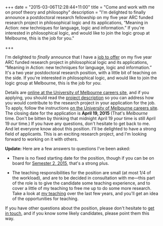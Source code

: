 +++
date = "2015-03-06T12:28:44+11:00"
title = "Come and work with me on proof theory and philosophy"
description = "I'm delighted to finally announce a postdoctoral research fellowship on my five year ARC funded research project in philosophical logic and its applications, &ldquo;Meaning in Action: new techniques for language, logic and information.&rdquo; If you're interested in philosophical logic, and would like to join the logic group at Melbourne, this is the job for you." 

+++

I'm delighted to *finally* announce that I have a [job to offer](http://jobs.unimelb.edu.au/caw/en/job/885576/postdoctoral-fellow-philosophy) on my five year ARC funded research project in philosophical logic and its applications, &ldquo;Meaning in Action: new techniques for language, logic and information.&rdquo; It's a two year postdoctoral research position, with a little bit of teaching on the side. If you're interested in philosophical logic, and would like to join the logic group at Melbourne, this is the job for *you*.

<!--more--> 

Details are [online at the University of Melbourne careers site](http://jobs.unimelb.edu.au/caw/en/job/885576/postdoctoral-fellow-philosophy), and if you  applying, you should read the [project description](/misc/DP150103801_app.pdf) so you can address how you would contribute to the research project in your application for the job. To apply, follow the instructions [on the University of Melbourne careers site](http://jobs.unimelb.edu.au/caw/en/job/885576/postdoctoral-fellow-philosophy). The closing date for the application is **April 19, 2015** (That's *Melbourne* time. Don't be bitten by thinking that midnight April 19 *your* time is still April 19 *our* time.) If you have any questions, don't hesitate to get back to me. And let everyone know about this position. I'll be delighted to have a strong field of applicants. This is an exciting research project, and I'm looking forward to working on it with others.  

**Update:** Here are a few answers to questions I&rsquo;ve been asked:

* There is no fixed starting date for the position, though if you can be on board for [Semester 2, 2015](http://www.unimelb.edu.au/unisec/PDates/acadcale.html), that's a strong plus.

* The teaching responsibilities for the position are small (at most 1/4 of the workload), and are to be decided in consultation with me&mdash;this part of the role is to give the candidate some teaching experience, and to cover a little of my teaching to free me up to do some more research. Take a look at [my teaching](/class/) over the last few years, and you'll get an idea of the opportunities for teaching.

If you have other questions about the position, please don't hesitate to [get in touch](#about), and if you know some likely candidates, please point them this way.